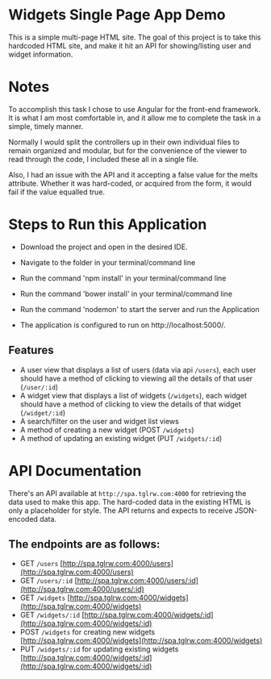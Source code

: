 # Widgets Single Page App Demo
This is a simple multi-page HTML site. The goal of this project is to take this hardcoded HTML site, and make it hit an API for showing/listing user and widget information.

# Notes
To accomplish this task I chose to use Angular for the front-end framework. It is what I am most comfortable in, and it allow me to complete the task in a simple, timely manner.

Normally I would split the controllers up in their own individual files to remain organized and modular, but for the convenience of the viewer to read through the code, I included these all in a single file.

Also, I had an issue with the API and it accepting a false value for the melts attribute. Whether it was hard-coded, or acquired from the form, it would fail if the value equalled true.

# Steps to Run this Application

- Download the project and open in the desired IDE.
- Navigate to the folder in your terminal/command line
- Run the command 'npm install' in your terminal/command line
- Run the command 'bower install' in your terminal/command line
- Run the command 'nodemon' to start the server and run the Application

- The application is configured to run on http://localhost:5000/.



## Features
- A user view that displays a list of users (data via api `/users`), each user should have a method of clicking to viewing all the details of that user (`/user/:id`)
- A widget view that displays a list of widgets (`/widgets`), each widget should have a method of clicking to view the details of that widget (`/widget/:id`)
- A search/filter on the user and widget list views
- A method of creating a new widget (POST `/widgets`)
- A method of updating an existing widget (PUT `/widgets/:id`)


# API Documentation
There's an API available at `http://spa.tglrw.com:4000` for retrieving the data used to make this app. The hard-coded data in the existing HTML is only a placeholder for style. The API returns and expects to receive JSON-encoded data.


## The endpoints are as follows:
- GET `/users` [http://spa.tglrw.com:4000/users](http://spa.tglrw.com:4000/users)
- GET `/users/:id` [http://spa.tglrw.com:4000/users/:id](http://spa.tglrw.com:4000/users/:id)
- GET `/widgets` [http://spa.tglrw.com:4000/widgets](http://spa.tglrw.com:4000/widgets)
- GET `/widgets/:id` [http://spa.tglrw.com:4000/widgets/:id](http://spa.tglrw.com:4000/widgets/:id)
- POST `/widgets` for creating new widgets [http://spa.tglrw.com:4000/widgets](http://spa.tglrw.com:4000/widgets)
- PUT `/widgets/:id` for updating existing widgets [http://spa.tglrw.com:4000/widgets/:id](http://spa.tglrw.com:4000/widgets/:id)
